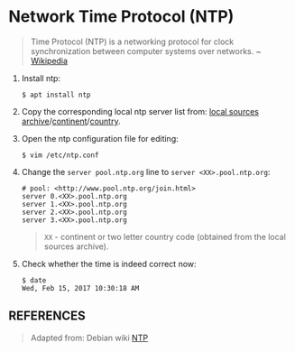 # Network Time Protocol (NTP)

> Time Protocol (NTP) is a networking protocol for clock synchronization between computer systems over networks. ~ [Wikipedia][1]

1. Install ntp:

	```
	$ apt install ntp
	```

2. Copy the corresponding local ntp server list from: [local sources archive][2]/[continent][3]/[country][4].

3. Open the ntp configuration file for editing:

    ```
    $ vim /etc/ntp.conf
    ```
4. Change the `server pool.ntp.org` line to `server <XX>.pool.ntp.org`:

	```shell
	# pool: <http://www.pool.ntp.org/join.html>
	server 0.<XX>.pool.ntp.org
	server 1.<XX>.pool.ntp.org
	server 2.<XX>.pool.ntp.org
	server 3.<XX>.pool.ntp.org
	```

  	> `XX` - continent or two letter country code (obtained from the local sources archive).

5. Check whether the time is indeed correct now:

	```
	$ date
	Wed, Feb 15, 2017 10:30:18 AM
	```

## REFERENCES

> Adapted from: Debian wiki
> [NTP][5]

<!-- REFERENCES -->

[1]:https://en.wikipedia.org/wiki/Network_Time_Protocol
[2]:http://www.pool.ntp.org/zone/@
[3]:http://www.pool.ntp.org/zone/europe
[4]:http://www.pool.ntp.org/zone/nl
[5]:https://wiki.debian.org/NTP
